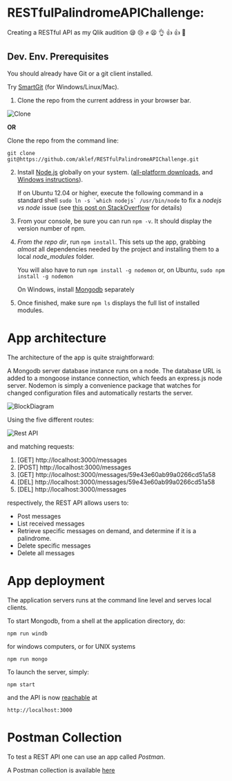 # RESTfulPalindromeAPIChallenge: 

Creating a RESTful API as my Qlik audition :sleepy: :cry: :fist: :tired_face: :ok_hand: :+1: :+1: :pray:


## Dev. Env. Prerequisites ##

You should already have Git or a git client installed.

Try [SmartGit](https://www.syntevo.com/smartgit/download) (for Windows/Linux/Mac).

1) Clone the repo from the current address in your browser bar.

![Clone](http://i.imgur.com/tdZHyKL.png)

**OR**

Clone the repo from the command line:

	git clone git@https://github.com/aklef/RESTfulPalindromeAPIChallenge.git

2) Install [Node.js](https://nodejs.org/en/) globally on your system. ([all-platform downloads](https://nodejs.org/en/download/), and [Windows instructions](http://blog.teamtreehouse.com/install-node-js-npm-windows)).

	If on Ubuntu 12.04 or higher, execute the following command in a standard shell ``sudo ln -s `which nodejs` /usr/bin/node`` to fix a *nodejs vs node* issue (see [this post on StackOverflow](https://stackoverflow.com/questions/18130164/nodejs-vs-node-on-ubuntu-12-04) for details)

3.  From your console, be sure you can run `npm -v`. It should display the version number of npm.

4.  *From the repo dir*, run `npm install`. This sets up the app, grabbing *almost* all dependencies needed by the project and installing them to a local *node_modules* folder.

	You will also have to run `npm install -g nodemon` or, on Ubuntu, `sudo npm install -g nodemon`
	
	On Windows, install [Mongodb](https://docs.mongodb.com/manual/installation/) separately

6.  Once finished, make sure `npm ls` displays the full list of installed modules.

# App architecture #

The architecture of the app is quite straightforward:

A Mongodb server database instance runs on a node. The database URL is added to a mongoose instance connection, which feeds an express.js node server. Nodemon is simply a convenience package that watches for changed configuration files and automatically restarts the server.

![BlockDiagram](https://docs.google.com/drawings/d/e/2PACX-1vQTqnIUwvjAorqD4Jp9CcEcMO1th3wE3a9eAR76WN6NaPkOw_WtU9L0QkhYnzu-U2dDiBhskelrm2mY/pub?w=720&h=367)

Using the five different routes:

![Rest API](https://docs.google.com/drawings/d/e/2PACX-1vQRDC0kCO1Pl5MDmkYR4EdGz8mUamy9-4_PyGprsZtLhRJe75qxMB8HfqnNKqxlfYNazb23HtZAvDoF/pub?w=343&h=150)

and matching requests:

1. [GET] http://localhost:3000/messages
2. [POST] http://localhost:3000/messages
3. [GET] http://localhost:3000/messages/59e43e60ab99a0266cd51a58
4. [DEL] http://localhost:3000/messages/59e43e60ab99a0266cd51a58
5. [DEL] http://localhost:3000/messages


respectively, the REST API allows users to:

- Post messages
- List received messages
- Retrieve specific messages on demand, and determine if it is a palindrome.
- Delete specific messages	
- Delete all messages


# App deployment #

The application servers runs at the command line level and serves local clients. 

To start Mongodb, from a shell at the application directory, do:

	npm run windb

for windows computers, or for UNIX systems

	npm run mongo

To launch the server, simply:

	npm start

and the API is now [reachable](http://localhost:3000) at 

	http://localhost:3000

# Postman Collection #

To test a REST API one can use an app called *Postman*.

A Postman collection is available [here](https://www.getpostman.com/collections/cae28f03ef022ab6ddcc)